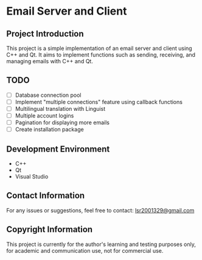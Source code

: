# Email Server and Client

## Project Introduction
This project is a simple implementation of an email server and client using C++ and Qt. It aims to implement functions such as sending, receiving, and managing emails with C++ and Qt.

## TODO
- [ ] Database connection pool
- [ ] Implement "multiple connections" feature using callback functions
- [ ] Multilingual translation with Linguist
- [ ] Multiple account logins
- [ ] Pagination for displaying more emails
- [ ] Create installation package

## Development Environment
- C++
- Qt
- Visual Studio

## Contact Information
For any issues or suggestions, feel free to contact: lsr2001329@gmail.com

## Copyright Information
This project is currently for the author's learning and testing purposes only, for academic and communication use, not for commercial use.


